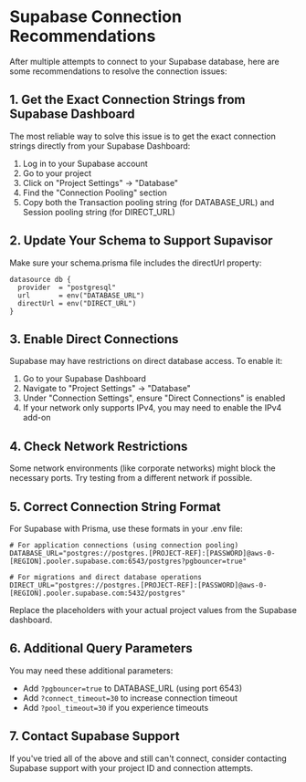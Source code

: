 # Supabase Connection Recommendations

After multiple attempts to connect to your Supabase database, here are some recommendations to resolve the connection issues:

## 1. Get the Exact Connection Strings from Supabase Dashboard

The most reliable way to solve this issue is to get the exact connection strings directly from your Supabase Dashboard:

1. Log in to your Supabase account
2. Go to your project
3. Click on "Project Settings" → "Database"
4. Find the "Connection Pooling" section
5. Copy both the Transaction pooling string (for DATABASE_URL) and Session pooling string (for DIRECT_URL)

## 2. Update Your Schema to Support Supavisor

Make sure your schema.prisma file includes the directUrl property:

```prisma
datasource db {
  provider  = "postgresql"
  url       = env("DATABASE_URL") 
  directUrl = env("DIRECT_URL")
}
```

## 3. Enable Direct Connections

Supabase may have restrictions on direct database access. To enable it:

1. Go to your Supabase Dashboard
2. Navigate to "Project Settings" → "Database"
3. Under "Connection Settings", ensure "Direct Connections" is enabled
4. If your network only supports IPv4, you may need to enable the IPv4 add-on

## 4. Check Network Restrictions

Some network environments (like corporate networks) might block the necessary ports. Try testing from a different network if possible.

## 5. Correct Connection String Format

For Supabase with Prisma, use these formats in your .env file:

```
# For application connections (using connection pooling)
DATABASE_URL="postgres://postgres.[PROJECT-REF]:[PASSWORD]@aws-0-[REGION].pooler.supabase.com:6543/postgres?pgbouncer=true"

# For migrations and direct database operations
DIRECT_URL="postgres://postgres.[PROJECT-REF]:[PASSWORD]@aws-0-[REGION].pooler.supabase.com:5432/postgres"
```

Replace the placeholders with your actual project values from the Supabase dashboard.

## 6. Additional Query Parameters

You may need these additional parameters:

- Add `?pgbouncer=true` to DATABASE_URL (using port 6543)
- Add `?connect_timeout=30` to increase connection timeout
- Add `?pool_timeout=30` if you experience timeouts

## 7. Contact Supabase Support

If you've tried all of the above and still can't connect, consider contacting Supabase support with your project ID and connection attempts. 